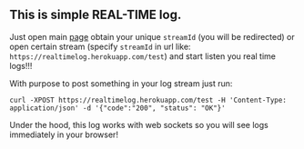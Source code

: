 This is simple REAL-TIME log.
-

Just open main [page](https://realtimelog.herokuapp.com)
obtain your unique `streamId` (you will be redirected)
or open certain stream (specify `streamId` in url like: `https://realtimelog.herokuapp.com/test`)
and start listen you real time logs!!!

With purpose to post something in your log stream just run:
````
curl -XPOST https://realtimelog.herokuapp.com/test -H 'Content-Type: application/json' -d '{"code":"200", "status": "OK"}'
````

Under the hood, this log works with web sockets so you will see logs immediately in your browser!
